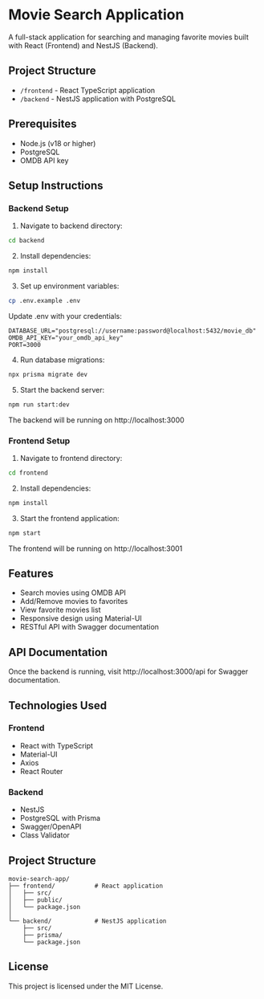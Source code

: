 # Movie Search Application

A full-stack application for searching and managing favorite movies built with React (Frontend) and NestJS (Backend).

## Project Structure

- `/frontend` - React TypeScript application
- `/backend` - NestJS application with PostgreSQL

## Prerequisites

- Node.js (v18 or higher)
- PostgreSQL
- OMDB API key

## Setup Instructions

### Backend Setup

1. Navigate to backend directory:

```bash
cd backend
```

2. Install dependencies:

```bash
npm install
```

3. Set up environment variables:

```bash
cp .env.example .env
```

Update .env with your credentials:

```plaintext
DATABASE_URL="postgresql://username:password@localhost:5432/movie_db"
OMDB_API_KEY="your_omdb_api_key"
PORT=3000
```

4. Run database migrations:

```bash
npx prisma migrate dev
```

5. Start the backend server:

```bash
npm run start:dev
```

The backend will be running on http://localhost:3000

### Frontend Setup

1. Navigate to frontend directory:

```bash
cd frontend
```

2. Install dependencies:

```bash
npm install
```

3. Start the frontend application:

```bash
npm start
```

The frontend will be running on http://localhost:3001

## Features

- Search movies using OMDB API
- Add/Remove movies to favorites
- View favorite movies list
- Responsive design using Material-UI
- RESTful API with Swagger documentation

## API Documentation

Once the backend is running, visit http://localhost:3000/api for Swagger documentation.

## Technologies Used

### Frontend

- React with TypeScript
- Material-UI
- Axios
- React Router

### Backend

- NestJS
- PostgreSQL with Prisma
- Swagger/OpenAPI
- Class Validator

## Project Structure

```plaintext
movie-search-app/
├── frontend/           # React application
│   ├── src/
│   ├── public/
│   └── package.json
│
└── backend/            # NestJS application
    ├── src/
    ├── prisma/
    └── package.json
```

## License

This project is licensed under the MIT License.
